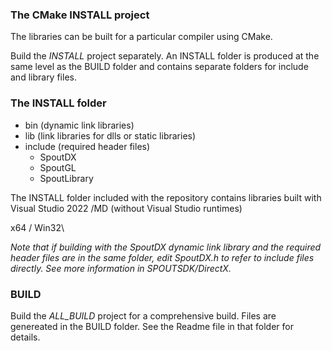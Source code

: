 ### The CMake INSTALL project

The libraries can be built for a particular compiler using CMake.

Build the *INSTALL* project separately. An INSTALL folder is produced at the same level as the BUILD folder and contains separate folders for include and library files.

### The INSTALL folder

- bin (dynamic link libraries)
- lib (link libraries for dlls or static libraries)
- include (required header files)
  - SpoutDX
  - SpoutGL
  - SpoutLibrary

The INSTALL folder included with the repository contains libraries built with Visual Studio 2022 /MD (without Visual Studio runtimes)

x64 / Win32\

*Note that if building with the SpoutDX dynamic link library and the required header files are in the same folder, edit SpoutDX.h to refer to include files directly. See more information in SPOUTSDK/DirectX.*

### BUILD

Build the *ALL_BUILD* project for a comprehensive build. Files are genereated in the BUILD folder. See the Readme file in that folder for details.
